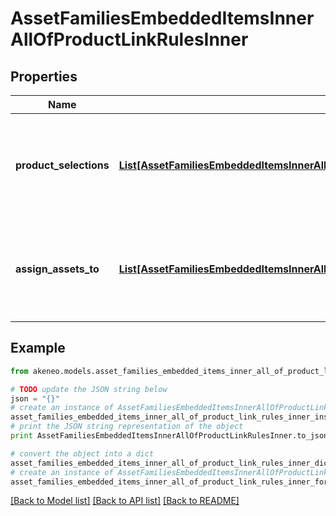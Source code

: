 # AssetFamiliesEmbeddedItemsInnerAllOfProductLinkRulesInner


## Properties
Name | Type | Description | Notes
------------ | ------------- | ------------- | -------------
**product_selections** | [**List[AssetFamiliesEmbeddedItemsInnerAllOfProductLinkRulesInnerProductSelectionsInner]**](AssetFamiliesEmbeddedItemsInnerAllOfProductLinkRulesInnerProductSelectionsInner.md) | The product selection to which the assets of the asset family to be automatically linked. More details &lt;a href&#x3D;&#39;/concepts/asset-manager.html#product-selection&#39;&gt;here&lt;/a&gt;. | [optional] 
**assign_assets_to** | [**List[AssetFamiliesEmbeddedItemsInnerAllOfProductLinkRulesInnerAssignAssetsToInner]**](AssetFamiliesEmbeddedItemsInnerAllOfProductLinkRulesInnerAssignAssetsToInner.md) | The product value in which your assets will be assigned. More details &lt;a href&#x3D;&#39;/concepts/asset-manager.html#product-value-assignment&#39;&gt;here&lt;/a&gt;. | [optional] 

## Example

```python
from akeneo.models.asset_families_embedded_items_inner_all_of_product_link_rules_inner import AssetFamiliesEmbeddedItemsInnerAllOfProductLinkRulesInner

# TODO update the JSON string below
json = "{}"
# create an instance of AssetFamiliesEmbeddedItemsInnerAllOfProductLinkRulesInner from a JSON string
asset_families_embedded_items_inner_all_of_product_link_rules_inner_instance = AssetFamiliesEmbeddedItemsInnerAllOfProductLinkRulesInner.from_json(json)
# print the JSON string representation of the object
print AssetFamiliesEmbeddedItemsInnerAllOfProductLinkRulesInner.to_json()

# convert the object into a dict
asset_families_embedded_items_inner_all_of_product_link_rules_inner_dict = asset_families_embedded_items_inner_all_of_product_link_rules_inner_instance.to_dict()
# create an instance of AssetFamiliesEmbeddedItemsInnerAllOfProductLinkRulesInner from a dict
asset_families_embedded_items_inner_all_of_product_link_rules_inner_form_dict = asset_families_embedded_items_inner_all_of_product_link_rules_inner.from_dict(asset_families_embedded_items_inner_all_of_product_link_rules_inner_dict)
```
[[Back to Model list]](../README.md#documentation-for-models) [[Back to API list]](../README.md#documentation-for-api-endpoints) [[Back to README]](../README.md)


